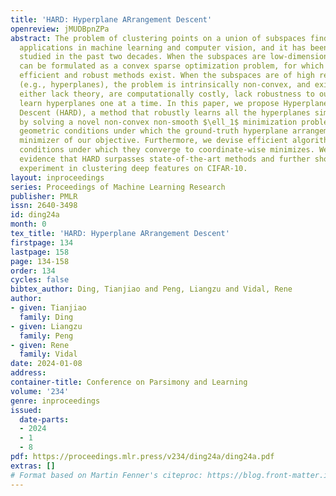 ```yaml
---
title: 'HARD: Hyperplane ARrangement Descent'
openreview: jMUDBpnZPa
abstract: The problem of clustering points on a union of subspaces finds numerous
  applications in machine learning and computer vision, and it has been extensively
  studied in the past two decades. When the subspaces are low-dimensional, the problem
  can be formulated as a convex sparse optimization problem, for which numerous accurate,
  efficient and robust methods exist. When the subspaces are of high relative dimension
  (e.g., hyperplanes), the problem is intrinsically non-convex, and existing methods
  either lack theory, are computationally costly, lack robustness to outliers, or
  learn hyperplanes one at a time. In this paper, we propose Hyperplane ARangentment
  Descent (HARD), a method that robustly learns all the hyperplanes simultaneously
  by solving a novel non-convex non-smooth $\ell_1$ minimization problem. We provide
  geometric conditions under which the ground-truth hyperplane arrangement is a coordinate-wise
  minimizer of our objective. Furthermore, we devise efficient algorithms, and give
  conditions under which they converge to coordinate-wise minimizes. We provide empirical
  evidence that HARD surpasses state-of-the-art methods and further show an interesting
  experiment in clustering deep features on CIFAR-10.
layout: inproceedings
series: Proceedings of Machine Learning Research
publisher: PMLR
issn: 2640-3498
id: ding24a
month: 0
tex_title: 'HARD: Hyperplane ARrangement Descent'
firstpage: 134
lastpage: 158
page: 134-158
order: 134
cycles: false
bibtex_author: Ding, Tianjiao and Peng, Liangzu and Vidal, Rene
author:
- given: Tianjiao
  family: Ding
- given: Liangzu
  family: Peng
- given: Rene
  family: Vidal
date: 2024-01-08
address:
container-title: Conference on Parsimony and Learning
volume: '234'
genre: inproceedings
issued:
  date-parts:
  - 2024
  - 1
  - 8
pdf: https://proceedings.mlr.press/v234/ding24a/ding24a.pdf
extras: []
# Format based on Martin Fenner's citeproc: https://blog.front-matter.io/posts/citeproc-yaml-for-bibliographies/
---
```

